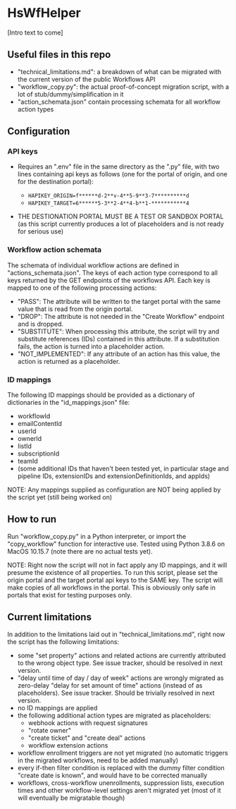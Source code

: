 # HsWfHelper

[Intro text to come]

## Useful files in this repo

* "technical_limitations.md": a breakdown of what can be migrated with the current version of the public Workflows API
* "workflow_copy.py": the actual proof-of-concept migration script, with a lot of stub/dummy/simplification in it
* "action_schemata.json" contain processing schemata for all workflow action types

## Configuration

### API keys

* Requires an ".env" file in the same directory as the ".py" file, with two lines containing api keys as follows (one for the portal of origin, and one for the destination portal):

  * `HAPIKEY_ORIGIN=f******d-2**v-4**5-9**3-7**********d`
  * `HAPIKEY_TARGET=6******5-3**2-4**4-b**1-***********4`

* THE DESTIONATION PORTAL MUST BE A TEST OR SANDBOX PORTAL (as this script currently produces a lot of placeholders and is not ready for serious use)

### Workflow action schemata

The schemata of individual workflow actions are defined in "actions_schemata.json". The keys of each action type correspond to all keys returned by the GET endpoints of the workflows API. Each key is mapped to one of the following processing actions:
* "PASS": The attribute will be written to the target portal with the same value that is read from the origin portal.
* "DROP": The attribute is not needed in the "Create Workflow" endpoint and is dropped.
* "SUBSTITUTE": When processing this attribute, the script will try and substitute references (IDs) contained in this attribute. If a substitution fails, the action is turned into a placeholder action.
* "NOT_IMPLEMENTED": If any attribute of an action has this value, the action is returned as a placeholder.

### ID mappings

The following ID mappings should be provided as a dictionary of dictionaries in the "id_mappings.json" file:
* workflowId
* emailContentId
* userId
* ownerId
* listId
* subscriptionId
* teamId
* (some additional IDs that haven't been tested yet, in particular stage and pipeline IDs, extensionIDs and extensionDefinitionIds, and appIds)

NOTE: Any mappings supplied as configuration are NOT being applied by the script yet (still being worked on)

## How to run

Run "workflow_copy.py" in a Python interpreter, or import the "copy_workflow" function for interactive use. Tested using Python 3.8.6 on MacOS 10.15.7 (note there are no actual tests yet).

NOTE: Right now the script will not in fact apply any ID mappings, and it will presume the existence of all properties. To run this script, please set the origin portal and the target portal api keys to the SAME key. The script will make copies of all workflows in the portal. This is obviously only safe in portals that exist for testing purposes only.

## Current limitations

In addition to the limitations laid out in "technical_limitations.md", right now the script has the following limitations:
* some "set property" actions and related actions are currently attributed to the wrong object type. See issue tracker, should be resolved in next version.
* "delay until time of day / day of week" actions are wrongly migrated as zero-delay "delay for set amount of time" actions (instead of as placeholders). See issue tracker. Should be trivially resolved in next version.
* no ID mappings are applied
* the following additional action types are migrated as placeholders:
  * webhook actions with request signatures
  * "rotate owner"
  * "create ticket" and "create deal" actions
  * workflow extension actions
* workflow enrollment triggers are not yet migrated (no automatic triggers in the migrated workflows, need to be added manually)
* every if-then filter condition is replaced with the dummy filter condition "create date is known", and would have to be corrected manually
* workflows, cross-workflow unenrollments, suppression lists, execution times and other workflow-level settings aren't migrated yet (most of it will eventually be migratable though)